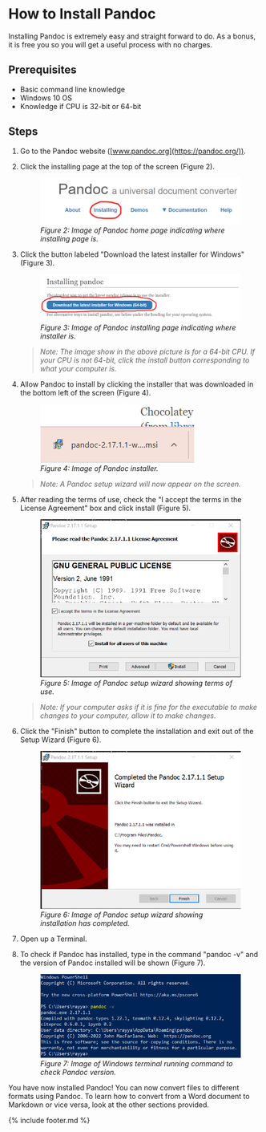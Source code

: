 # How to Install Pandoc

Installing Pandoc is extremely easy and straight forward to do. As a bonus, it is free you so you will get a useful process with no charges.

## Prerequisites

- Basic command line knowledge
- Windows 10 OS
- Knowledge if CPU is 32-bit or 64-bit

## Steps

1. Go to the Pandoc website ([www.pandoc.org](https://pandoc.org/)).
2. Click the installing page at the top of the screen (Figure 2).

    <figure>
        <img src="images/media/image2.png" alt="Markdown logo">
        <figcaption><i>Figure 2: Image of Pandoc home page indicating where installing page is.</i></figcaption>
    </figure>

3. Click the button labeled "Download the latest installer for Windows" (Figure 3).

    <figure>
        <img src="images/media/image3.png" alt="Markdown logo">
        <figcaption><i>Figure 3: Image of Pandoc installing page indicating where installer is.</i></figcaption>
    </figure>

    >*Note: The image show in the above picture is for a 64-bit CPU. If your CPU is not 64-bit, click the install button corresponding to what your computer is.*

4. Allow Pandoc to install by clicking the installer that was downloaded in the bottom left of the screen (Figure 4).

    <figure>
        <img src="images/media/image4.png" alt="Markdown logo">
        <figcaption><i>Figure 4: Image of Pandoc installer.</i></figcaption>
    </figure>

    >*Note: A Pandoc setup wizard will now appear on the screen.*

5. After reading the terms of use, check the "I accept the terms in the License Agreement" box and click install (Figure 5).

    <figure>
        <img src="images/media/image5.png" alt="Markdown logo">
        <figcaption><i>Figure 5: Image of Pandoc setup wizard showing terms of use.</i></figcaption>
    </figure>

    >*Note: If your computer asks if it is fine for the executable to make changes to your computer, allow it to make changes.*

6. Click the "Finish" button to complete the installation and exit out of the Setup Wizard (Figure 6).

    <figure>
        <img src="images/media/image6.png" alt="Markdown logo">
        <figcaption><i>Figure 6: Image of Pandoc setup wizard showing installation has completed.</i></figcaption>
    </figure>

7. Open up a Terminal.
8. To check if Pandoc has installed, type in the command "pandoc -v" and the version of Pandoc installed will be shown (Figure 7).

    <figure>
        <img src="images/media/image7.png" alt="Markdown logo">
        <figcaption><i>Figure 7: Image of Windows terminal running command to check Pandoc version.</i></figcaption>
    </figure>

You have now installed Pandoc! You can now convert files to different formats using Pandoc. To learn how to convert from a Word document to Markdown or vice versa, look at the other sections provided.

{% include footer.md %}
